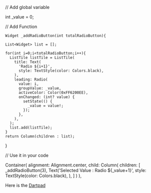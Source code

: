 // Add global variable 

  int _value = 0;

// Add Function 

    Widget _addRadioButton(int totalRadioButton){
    
    List<Widget> list = [];
   
    for(int i=0;i<totalRadioButton;i++){
      ListTile listTile = ListTile(
        title: Text(
          'Radio ${i+1}',
          style: TextStyle(color: Colors.black),
        ),
        leading: Radio(
          value: i,
          groupValue: _value,
          activeColor: Color(0xFF6200EE),
          onChanged: (int? value) {
            setState(() {
              _value = value!;
            });
          },
        ),
      ); 
      list.add(listTile);
    }
    return Column(children : list);
  }
   

// Use it in your code

   Container(
            alignment: Alignment.center,
            child: Column(
              children: [
                _addRadioButton(3),
                 Text('Selected Value : Radio ${_value+1}',
                  style: TextStyle(color: Colors.black),
                ),
            ]
     ) 
   ),

    
Here is the [Dartpad](https://dartpad.dev/?id=635669092c47677af1260f8e2b5712e4)
